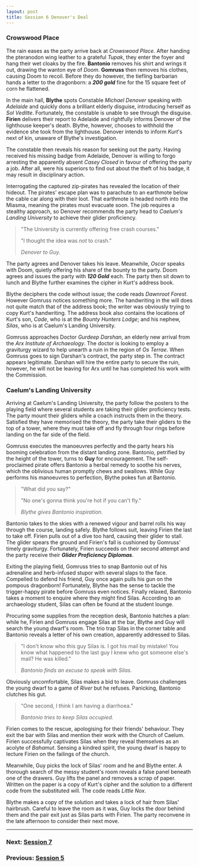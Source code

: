 ```yaml
---
layout: post
title: Session 6 Denover's Deal
---
```


### Crowswood Place

The rain eases as the party arrive back at *Crowswood Place*. After handing the pteranodon wing leather to a grateful *Tupak*, they enter the foyer and hang their wet cloaks by the fire. **Bantonio** removes his shirt and wrings it out, drawing the wanton eye of *Doom*. **Gomruss** then removes his clothes, causing Doom to recoil. Before they do however, the tiefling barbarian hands a letter to the dragonborn: a ***200 gold*** fine for the 15 square feet of corn he flattened.

In the main hall, **Blythe** spots Constable *Michael Denover* speaking with *Adelaide* and quickly dons a brilliant elderly disguise, introducing herself as *Sol Veditte*. Fortunately, the constable is unable to see through the disguise. **Firien** delivers their report to Adelaide and rightfully informs Denover of the lighthouse keeper's death. Blythe, however, chooses to withhold the evidence she took from the lighthouse. Denover intends to inform *Kurt*'s next of kin, unaware of Blythe's investigation.

The constable then reveals his reason for seeking out the party. Having received his missing badge from Adelaide, Denover is willing to forgo arresting the apparently absent *Casey Closed* in favour of offering the party a job. After all, were his superiors to find out about the theft of his badge, it may result in disciplinary action.

Interrogating the captured zip-pirates has revealed the location of their hideout. The pirates' escape plan was to parachute to an earthmote below the cable car along with their loot. That earthmote is headed north into the Miasma, meaning the pirates must evacuate soon. The job requires a stealthy approach, so Denover recommends the party head to *Caelum's Landing University* to achieve their glider proficiency.

> "The University is currently offering free crash courses."
>
> "I thought the idea was *not* to crash."
>
> *Denover to Guy.*

The party agrees and Denover takes his leave. Meanwhile, *Oscar* speaks with Doom, quietly offering his share of the bounty to the party. Doom agrees and issues the party with ***120 Gold*** each. The party then sit down to lunch and Blythe further examines the cipher in Kurt's address book.

Blythe deciphers the code without issue; the code reads *Dawnroot Forest*. However Gomruss notices something more. The handwriting in the will does not quite match that of the address book; the writer was obviously trying to copy Kurt's handwriting. The address book also contains the locations of Kurt's son, *Cade*, who is at the *Bounty Hunters Lodge*; and his nephew, *Silas*, who is at Caelum's Landing University.

Gomruss approaches Doctor *Gurdeep Darshan*, an elderly new arrival from the *Arx Institute of Archaeology*. The doctor is looking to employ a graviturgy wizard to help unearth a ruin in the region of *Os Terrae*. When Gomruss goes to sign Darshan's contract, the party step in. The contract appears legitimate. Darshan will hire the entire party to secure the ruin, however, he will not be leaving for Arx until he has completed his work with the Commission.

### Caelum's Landing University

Arriving at Caelum's Landing University, the party follow the posters to the playing field where several students are taking their glider proficiency tests. The party mount their gliders while a coach instructs them in the theory. Satisfied they have memorised the theory, the party take their gliders to the top of a tower, where they must take off and fly through four rings before landing on the far side of the field.

Gomruss executes the manoeuvres perfectly and the party hears his booming celebration from the distant landing zone. Bantonio, petrified by the height of the tower, turns to **Guy** for encouragement. The self-proclaimed pirate offers Bantonio a herbal remedy to soothe his nerves, which the oblivious human promptly chews and swallows. While Guy performs his manoeuvres to perfection, Blythe pokes fun at Bantonio.

> "What did you say?"
>
> "No one's gonna think you're hot if you can't fly."
>
> *Blythe gives Bantonio inspiration.*

Bantonio takes to the skies with a renewed vigour and barrel rolls his way through the course, landing safely. Blythe follows suit, leaving Firien the last to take off. Firien pulls out of a dive too hard, causing their glider to stall. The glider spears the ground and Firien's fall is cushioned by Gomruss' timely graviturgy. Fortunately, Firien succeeds on their second attempt and the party receive their ***Glider Proficiency Diplomas***.

Exiting the playing field, Gomruss tries to snap Bantonio out of his adrenaline and herb-infused stupor with several slaps to the face. Compelled to defend his friend, Guy once again pulls his gun on the pompous dragonborn! Fortunately, Blythe has the sense to tackle the trigger-happy pirate before Gomruss even notices. Finally relaxed, Bantonio takes a moment to enquire where they might find Silas. According to an archaeology student, Silas can often be found at the student lounge.

Procuring some supplies from the reception desk, Bantonio hatches a plan: while he, Firien and Gomruss engage Silas at the bar, Blythe and Guy will search the young dwarf's room. The trio trap Silas in the corner table and Bantonio reveals a letter of his own creation, apparently addressed to Silas.

> "I don't know who this guy Silas is. I got his mail by mistake! You know what happened to the last guy I knew who got someone else's mail? He was killed."
>
> *Bantonio finds an excuse to speak with Silas.*

Obviously uncomfortable, Silas makes a bid to leave. Gomruss challenges the young dwarf to a game of *River* but he refuses. Panicking, Bantonio clutches his gut.

> "One second, I think I am having a diarrhoea."
>
> *Bantonio tries to keep Silas occupied.*

Firien comes to the rescue, apologising for their friends' behaviour. They exit the bar with Silas and mention their work with the Church of Caelum. Firien successfully captivates Silas when they reveal themselves as an acolyte of *Bahamut*. Sensing a kindred spirit, the young dwarf is happy to lecture Firien on the failings of the church.

Meanwhile, Guy picks the lock of Silas' room and he and Blythe enter. A thorough search of the messy student's room reveals a false panel beneath one of the drawers. Guy lifts the panel and removes a scrap of paper. Written on the paper is a copy of Kurt's cipher and the solution to a different code from the substituted will. The code reads *Little Nox*.

Blythe makes a copy of the solution and takes a lock of hair from Silas' hairbrush. Careful to leave the room as it was, Guy locks the door behind them and the pair exit just as Silas parts with Firien. The party reconvene in the late afternoon to consider their next move.

---

### **Next: [Session 7](session-7)**
### **Previous: [Session 5](session-5)**
